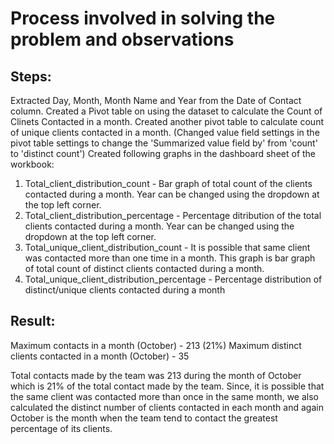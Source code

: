 # Process involved in solving the problem and observations

## Steps:
Extracted Day, Month, Month Name and Year from the Date of Contact column.
Created a Pivot table on using the dataset to calculate the Count of Clinets Contacted in a month.
Created another pivot table to calculate count of unique clients contacted in a month. (Changed value field settings in the pivot table settings to change the 'Summarized value field by' from 'count' to 'distinct count')
Created following graphs in the dashboard sheet of the workbook:
1) Total_client_distribution_count - Bar graph of total count of the clients contacted during a month. Year can be changed using the dropdown at the top left corner.
2) Total_client_distribution_percentage - Percentage ditribution of the total clients contacted during a month. Year can be changed using the dropdown at the top left corner.
3) Total_unique_client_distribution_count - It is possible that same client was contacted more than one time in a month. This graph is bar graph of total count of distinct clients contacted during a month. 
4) Total_unique_client_distribution_percentage - Percentage distribution of distinct/unique clients contacted during a month



## Result:

Maximum contacts in a month (October) - 213 (21%)
Maximum distinct clients contacted in a month (October) - 35 

Total contacts made by the team was 213 during the month of October which is 21% of the total contact made by the team. 
Since, it is possible that the same client was contacted more than once in the same month, we also calculated the distinct number of clients contacted in each month and again October is the month when the team tend to contact the greatest percentage of its clients.
